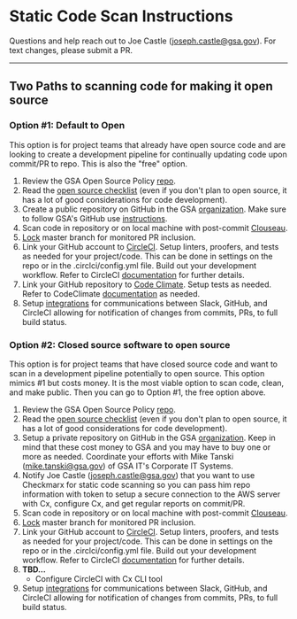 # Static Code Scan Instructions

Questions and help reach out to Joe Castle (<joseph.castle@gsa.gov>).  For text changes, please submit a PR.

---

## Two Paths to scanning code for making it open source

### Option #1: Default to Open

This option is for project teams that already have open source code and are looking to create a development pipeline for continually updating code upon commit/PR to repo.  This is also the "free" option.

1. Review the GSA Open Source Policy [repo](https://github.com/GSA/open-source-policy).
2. Read the [open source checklist](https://github.com/GSA/open-source-policy/blob/master/open_source_checklist.md) (even if you don't plan to open source, it has a lot of good considerations for code development).
3. Create a public repository on GitHub in the GSA [organization](https://github.com/GSA).  Make sure to follow GSA's GitHub use [instructions](https://github.com/GSA/GitHub-Administration).
4. Scan code in repository or on local machine with post-commit  [Clouseau](https://github.com/cfpb/clouseau).
5. [Lock](https://help.github.com/articles/configuring-protected-branches/) master branch for monitored PR inclusion.
6. Link your GitHub account to [CircleCI](https://circleci.com/). Setup linters, proofers, and tests as needed for your project/code.  This can be done in settings on the repo or in the .circlci/config.yml file. Build out your development workflow. Refer to CircleCI [documentation](https://circleci.com/docs/) for further details.
7. Link your GitHub repository to [Code Climate](https://codeclimate.com/).  Setup tests as needed.  Refer to CodeClimate [documentation](https://docs.codeclimate.com/) as needed.
8. Setup [integrations](https://gsa-tts.slack.com/apps) for communications between Slack, GitHub, and CircleCI allowing for notification of changes from commits, PRs, to full build status.

### Option #2: Closed source software to open source

This option is for project teams that have closed source code and want to scan in a development pipeline potentially to open source.  This option mimics #1 but costs money. It is the most viable option to scan code, clean, and make public.  Then you can go to Option #1, the free option above.

1. Review the GSA Open Source Policy [repo](https://github.com/GSA/open-source-policy).
2. Read the [open source checklist](https://github.com/GSA/open-source-policy/blob/master/open_source_checklist.md) (even if you don't plan to open source, it has a lot of good considerations for code development).
3. Setup a private repository on GitHub in the GSA [organization](https://github.com/GSA).  Keep in mind that these cost money to GSA and you may have to buy one or more as needed.  Coordinate your efforts with Mike Tanski (mike.tanski@gsa.gov) of GSA IT's Corporate IT Systems.
4. Notify Joe Castle (joseph.castle@gsa.gov) that you want to use Checkmarx for static code scanning so you can pass him repo information with token to setup a secure connection to the AWS server with Cx, configure Cx, and get regular reports on commit/PR.
5. Scan code in repository or on local machine with post-commit [Clouseau](https://github.com/cfpb/clouseau).
6. [Lock](https://help.github.com/articles/configuring-protected-branches/) master branch for monitored PR inclusion.
7. Link your GitHub account to [CircleCI](https://circleci.com/). Setup linters, proofers, and tests as needed for your project/code.  This can be done in settings on the repo or in the .circlci/config.yml file. Build out your development workflow. Refer to CircleCI [documentation](https://circleci.com/docs/) for further details.
8. **TBD...**
    - Configure CircleCI with Cx CLI tool
9. Setup [integrations](https://gsa-tts.slack.com/apps) for communications between Slack, GitHub, and CircleCI allowing for notification of changes from commits, PRs, to full build status.